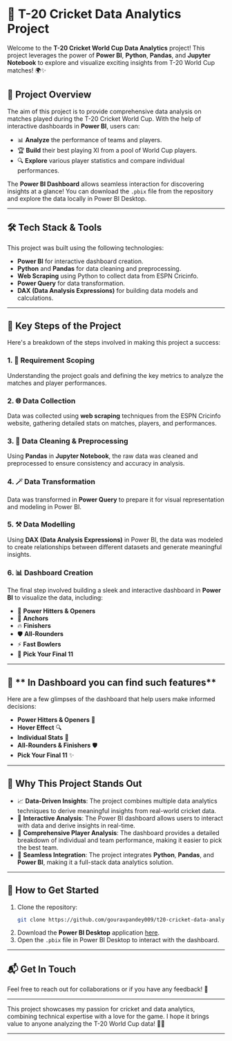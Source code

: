 # 🏏 T-20 Cricket Data Analytics Project

Welcome to the **T-20 Cricket World Cup Data Analytics** project! This project leverages the power of **Power BI**, **Python**, **Pandas**, and **Jupyter Notebook** to explore and visualize exciting insights from T-20 World Cup matches! 🌍✨

## 🚀 Project Overview
The aim of this project is to provide comprehensive data analysis on matches played during the T-20 Cricket World Cup. With the help of interactive dashboards in **Power BI**, users can:
- 📊 **Analyze** the performance of teams and players.
- 🏆 **Build** their best playing XI from a pool of World Cup players.
- 🔍 **Explore** various player statistics and compare individual performances.
  
The **Power BI Dashboard** allows seamless interaction for discovering insights at a glance! You can download the `.pbix` file from the repository and explore the data locally in Power BI Desktop.

---

## 🛠️ **Tech Stack & Tools**
This project was built using the following technologies:
- **Power BI** for interactive dashboard creation.
- **Python** and **Pandas** for data cleaning and preprocessing.
- **Web Scraping** using Python to collect data from ESPN Cricinfo.
- **Power Query** for data transformation.
- **DAX (Data Analysis Expressions)** for building data models and calculations.

---

## 🌟 **Key Steps of the Project**
Here's a breakdown of the steps involved in making this project a success:

### 1. 📝 **Requirement Scoping**
   Understanding the project goals and defining the key metrics to analyze the matches and player performances.

### 2. 🌐 **Data Collection**
   Data was collected using **web scraping** techniques from the ESPN Cricinfo website, gathering detailed stats on matches, players, and performances.

### 3. 🧹 **Data Cleaning & Preprocessing**
   Using **Pandas** in **Jupyter Notebook**, the raw data was cleaned and preprocessed to ensure consistency and accuracy in analysis.

### 4. 🪄 **Data Transformation**
   Data was transformed in **Power Query** to prepare it for visual representation and modeling in Power BI.

### 5. ⚒️ **Data Modelling**
   Using **DAX (Data Analysis Expressions)** in Power BI, the data was modeled to create relationships between different datasets and generate meaningful insights.

### 6. 📊 **Dashboard Creation**
   The final step involved building a sleek and interactive dashboard in **Power BI** to visualize the data, including:
   - 🚀 **Power Hitters & Openers**
   - 🎯 **Anchors**
   - 🔥 **Finishers**
   - 🛡️ **All-Rounders**
   - ⚡ **Fast Bowlers**
   - 🏏 **Pick Your Final 11**

---

## 📸 ** In Dashboard you can find such features**
   Here are a few glimpses of the dashboard that help users make informed decisions:
   - **Power Hitters & Openers** 🏏
   - **Hover Effect** 🔍
   - **Individual Stats** 🎯
   - **All-Rounders & Finishers** 🛡️
   - **Pick Your Final 11** ✨

---

## 🌈 **Why This Project Stands Out**
- 📈 **Data-Driven Insights**: The project combines multiple data analytics techniques to derive meaningful insights from real-world cricket data.
- 🧠 **Interactive Analysis**: The Power BI dashboard allows users to interact with data and derive insights in real-time.
- 🏅 **Comprehensive Player Analysis**: The dashboard provides a detailed breakdown of individual and team performance, making it easier to pick the best team.
- 🔗 **Seamless Integration**: The project integrates **Python**, **Pandas**, and **Power BI**, making it a full-stack data analytics solution.

---

## 🤝 **How to Get Started**
1. Clone the repository:
   ```bash
   git clone https://github.com/gouravpandey009/t20-cricket-data-analytics.git
   ```
2. Download the **Power BI Desktop** application [here](https://powerbi.microsoft.com/desktop).
3. Open the `.pbix` file in Power BI Desktop to interact with the dashboard.

---

## 📬 **Get In Touch**
Feel free to reach out for collaborations or if you have any feedback! 📧

---

This project showcases my passion for cricket and data analytics, combining technical expertise with a love for the game. I hope it brings value to anyone analyzing the T-20 World Cup data! 🙌🌟

---
